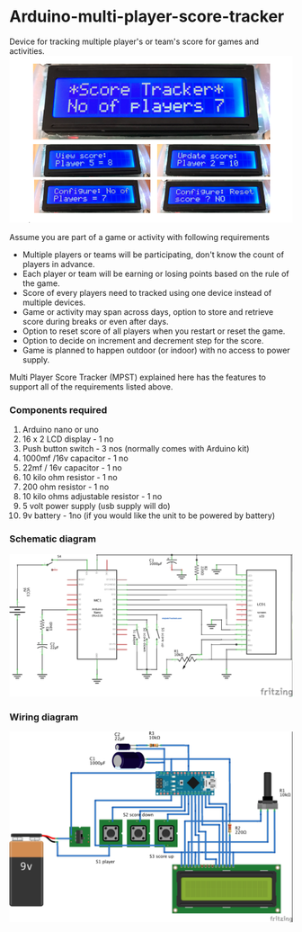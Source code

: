 # Arduino-multi-player-score-tracker
Device for tracking multiple player's or team's score for games and activities.
![Main Image](Images/Main_image.png)

Assume you are part of a game or activity with following requirements
- Multiple players or teams will be participating, don't know the count of players in advance.
- Each player or team will be earning  or losing points based on the rule of the game.
- Score of every  players  need to tracked using one device instead of multiple devices.
- Game or activity may span across days, option to store and retrieve score during breaks or even after days.
- Option to reset score of all players when you restart or reset  the game.
- Option to decide on increment and decrement step for the score.
- Game  is planned to happen outdoor (or indoor) with no access to power supply.

Multi Player Score Tracker (MPST)  explained here has the features to support all of the requirements listed above.



### Components required


1. Arduino nano or uno 
2. 16 x 2 LCD display - 1 no
3. Push button switch  - 3 nos (normally comes with Arduino kit)
4. 1000mf /16v capacitor - 1 no
5. 22mf / 16v capacitor - 1 no 
6. 10 kilo ohm resistor - 1 no
7. 200  ohm resistor - 1 no
8. 10 kilo ohms adjustable resistor - 1 no
9. 5 volt power supply (usb supply will do)
10. 9v battery - 1no (if you would like the unit to be powered by battery)

### Schematic diagram

![Schematic Diagram](Images/Multi_Player_Point_Tracker_schem.jpg)

### Wiring  diagram

![Schematic Diagram](Images/Multi_Player_Point_Tracker_bb.jpg)
